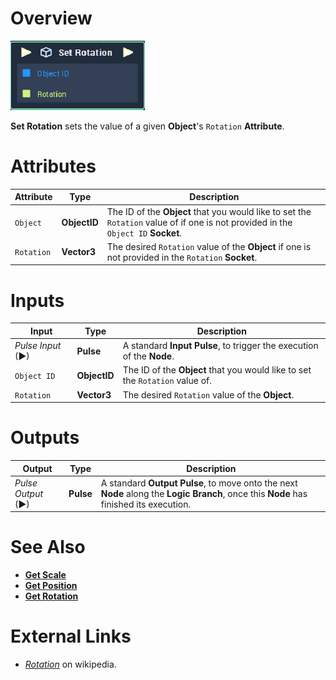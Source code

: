 # Overview

![The Set Rotation Node.](../../../.gitbook/assets/toolbox/incari/object/set-rotation.PNG)

**Set Rotation** sets the value of a given **Object**'s `Rotation` **Attribute**.

# Attributes

|Attribute|Type|Description|
|---|---|---|
|`Object`|**ObjectID**|The ID of the **Object** that you would like to set the `Rotation` value of if one is not provided in the `Object ID` **Socket**.|
|`Rotation`|**Vector3**|The desired `Rotation` value of the **Object** if one is not provided in the `Rotation` **Socket**.|

# Inputs

|Input|Type|Description|
|---|---|---|
|*Pulse Input* (►)|**Pulse**|A standard **Input Pulse**, to trigger the execution of the **Node**.|
|`Object ID`|**ObjectID**|The ID of the **Object** that you would like to set the `Rotation` value of.|
|`Rotation`|**Vector3**|The desired `Rotation` value of the **Object**.|

# Outputs

|Output|Type|Description|
|---|---|---|
|*Pulse Output* (►)|**Pulse**|A standard **Output Pulse**, to move onto the next **Node** along the **Logic Branch**, once this **Node** has finished its execution.|

# See Also
- [**Get Scale**](get-scale.md)
- [**Get Position**](get-position.md)
- [**Get Rotation**](get-position.md)
  
# External Links
- [*Rotation*](https://en.wikipedia.org/wiki/Euler_angles) on wikipedia.
